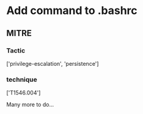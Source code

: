 # Add command to .bashrc

## MITRE

### Tactic
['privilege-escalation', 'persistence']

### technique
['T1546.004']

Many more to do...
